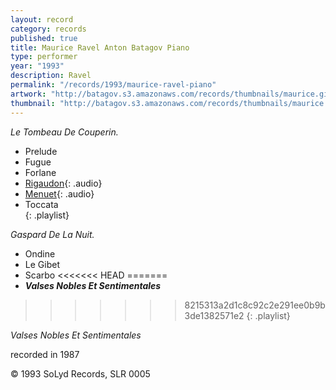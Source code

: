 ```yaml
---
layout: record
category: records
published: true
title: Maurice Ravel Anton Batagov Piano
type: performer
year: "1993"
description: Ravel
permalink: "/records/1993/maurice-ravel-piano"
artwork: "http://batagov.s3.amazonaws.com/records/thumbnails/maurice.gif"
thumbnail: "http://batagov.s3.amazonaws.com/records/thumbnails/maurice.gif"
---
```


_Le Tombeau De Couperin._  	 

- Prelude	
- Fugue	
- Forlane	
- [Rigaudon](http://batagov.s3.amazonaws.com/records/sounds/menuet.mp3){: .audio}
- [Menuet](http://batagov.s3.amazonaws.com/records/sounds/rigaudon.mp3){: .audio}
- Toccata	
{: .playlist}

_Gaspard De La Nuit._   

- Ondine
- Le Gibet
- Scarbo
<<<<<<< HEAD
=======
- **_Valses Nobles Et Sentimentales_**
>>>>>>> 8215313a2d1c8c92c2e291ee0b9b3de1382571e2
{: .playlist}

_Valses Nobles Et Sentimentales_  

recorded in 1987  

© 1993 SoLyd Records, SLR 0005